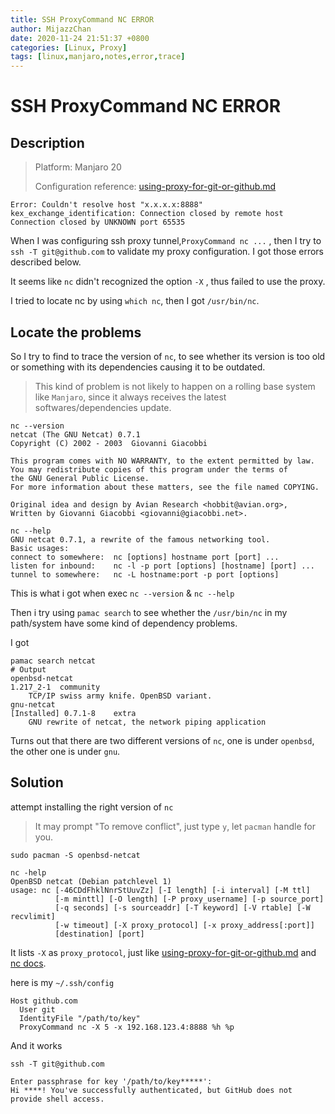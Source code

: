 ```yaml
---
title: SSH ProxyCommand NC ERROR
author: MijazzChan
date: 2020-11-24 21:51:37 +0800
categories: [Linux, Proxy]
tags: [linux,manjaro,notes,error,trace]
---
```




# SSH ProxyCommand NC ERROR

## Description

> Platform: Manjaro 20
>
> Configuration reference: [using-proxy-for-git-or-github.md](https://gist.github.com/coin8086/7228b177221f6db913933021ac33bb92)

```shell
Error: Couldn't resolve host "x.x.x.x:8888"
kex_exchange_identification: Connection closed by remote host
Connection closed by UNKNOWN port 65535
```

When I was configuring ssh proxy tunnel,`ProxyCommand nc ...` , then I try to `ssh -T git@github.com` to validate my proxy configuration. I got those errors described below.

It seems like `nc` didn't recognized the option `-X` , thus failed to use the proxy.

I tried to locate nc by using `which nc`, then I got `/usr/bin/nc`.

## Locate the problems

So I try to find to trace the version of `nc`, to see whether its version is too old or something with its dependencies causing it to be outdated.

> This kind of problem is not likely to happen on a rolling base system like `Manjaro`, since it always receives the latest softwares/dependencies update.

```shell
nc --version
netcat (The GNU Netcat) 0.7.1
Copyright (C) 2002 - 2003  Giovanni Giacobbi

This program comes with NO WARRANTY, to the extent permitted by law.
You may redistribute copies of this program under the terms of
the GNU General Public License.
For more information about these matters, see the file named COPYING.

Original idea and design by Avian Research <hobbit@avian.org>,
Written by Giovanni Giacobbi <giovanni@giacobbi.net>.

nc --help
GNU netcat 0.7.1, a rewrite of the famous networking tool.
Basic usages:
connect to somewhere:  nc [options] hostname port [port] ...
listen for inbound:    nc -l -p port [options] [hostname] [port] ...
tunnel to somewhere:   nc -L hostname:port -p port [options]
```

This is what i got when exec `nc --version` & `nc --help`

Then i try using `pamac search` to see whether the `/usr/bin/nc` in my path/system have some kind of dependency problems.

I got

```shell
pamac search netcat 
# Output
openbsd-netcat                                                                                                     1.217_2-1  community 
    TCP/IP swiss army knife. OpenBSD variant.
gnu-netcat                                                                                             [Installed] 0.7.1-8    extra 
    GNU rewrite of netcat, the network piping application
```

Turns out that there are two different versions of `nc`, one is under `openbsd`, the other one is under `gnu`.

## Solution

attempt installing the right version of `nc`

> It may prompt "To remove conflict", just type `y`, let `pacman` handle for you.

```shell
sudo pacman -S openbsd-netcat
```

```shell
nc -help
OpenBSD netcat (Debian patchlevel 1)
usage: nc [-46CDdFhklNnrStUuvZz] [-I length] [-i interval] [-M ttl]
          [-m minttl] [-O length] [-P proxy_username] [-p source_port]
          [-q seconds] [-s sourceaddr] [-T keyword] [-V rtable] [-W recvlimit]
          [-w timeout] [-X proxy_protocol] [-x proxy_address[:port]]
          [destination] [port]
```

It lists `-X` as `proxy_protocol`, just like [using-proxy-for-git-or-github.md](https://gist.github.com/coin8086/7228b177221f6db913933021ac33bb92) and [nc docs](https://linux.die.net/man/1/nc).

here is my `~/.ssh/config`

```
Host github.com
  User git
  IdentityFile "/path/to/key"
  ProxyCommand nc -X 5 -x 192.168.123.4:8888 %h %p
```

And it works

```shell
ssh -T git@github.com

Enter passphrase for key '/path/to/key*****': 
Hi ****! You've successfully authenticated, but GitHub does not provide shell access.
```

